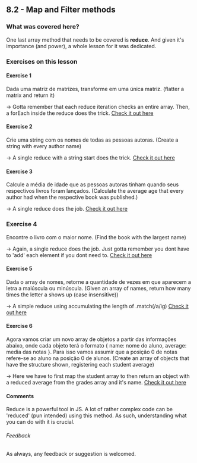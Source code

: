 ## 8.2 - Map and Filter methods

### What was covered here?

One last array method that needs to be covered is **reduce**. And given it's importance (and power), a whole lesson for it was dedicated.

### Exercises on this lesson

#### Exercise 1

Dada uma matriz de matrizes, transforme em uma única matriz.
(flatter a matrix and return it)

-> Gotta remember that each reduce iteration checks an entire array. Then, a forEach inside the reduce does the trick. [Check it out here](./exercises/exercise1.js)

#### Exercise 2

Crie uma string com os nomes de todas as pessoas autoras.
(Create a string with every author name)

-> A single reduce with a string start does the trick. [Check it out here](./exercises/exercise2.js)

#### Exercise 3

Calcule a média de idade que as pessoas autoras tinham quando seus respectivos livros foram lançados.
(Calculate the average age that every author had when the respective book was published.)

-> A single reduce does the job. [Check it out here](./exercises/exercise3.js)

### Exercise 4

Encontre o livro com o maior nome.
(Find the book with the largest name)

-> Again, a single reduce does the job. Just gotta remember you dont have to 'add' each element if you dont need to. [Check it out here](./exercises/exercise4.js)

#### Exercise 5

Dada o array de nomes, retorne a quantidade de vezes em que aparecem a letra a maiúscula ou minúscula.
(Given an array of names, return how many times the letter a shows up (case insensitive))

-> A simple reduce using accumulating the length of .match(/a/ig) [Check it out here](./exercises/exercise5.js)

#### Exercise 6

Agora vamos criar um novo array de objetos a partir das informações abaixo, onde cada objeto terá o formato { name: nome do aluno, average: media das notas }. Para isso vamos assumir que a posição 0 de notas refere-se ao aluno na posição 0 de alunos.
(Create an array of objects that have the structure shown, registering each student average)

-> Here we have to first map the student array to then return an object with a reduced average from the grades array and it's name. [Check it out here](./exercises/exercise6.js)

#### Comments

Reduce is a powerful tool in JS. A lot of rather complex code can be 'reduced' (pun intended) using this method. As such, understanding what you can do with it is crucial.

###### Feedback

As always, any feedback or suggestion is welcomed.